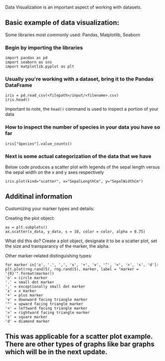 Data Visualization is an important aspect of working with datasets.

## Basic example of data visualization:

Some libraries most commonly used:
Pandas, Matplotlib, Seaborn

### Begin by importing the libraries
```
import pandas as pd
import seaborn as sns
import matplotlib.pyplot as plt
```
     
### Usually you're working with a dataset, bring it to the Pandas DataFrame
     
```
iris = pd.read_csv(<filepath>/input/<filename>.csv)
iris.head()
```
     
Important to note, the `head()` command is used to inspect a portion of your data
     
### How to inspect the number of species in your data you have so far
```
iris["Species"].value_counts()
```

### Next is some actual categorization of the data that we have
Below code produces a scatter plot with legends of the sepal length versus the sepal width on the x and y axes respectively
```
iris.plot(kind="scatter", x="SepalLengthCm", y="SepalWidthCm")
```

## Additinal information
Customizing your marker types and details:

Creating the plot object:
```
ax = plt.subplots()
ax.scatter(x_data, y_data, s = 10, color = color, alpha = 0.75)
```
What did this do? Create a plot object, designate it to be a scatter plot, set the size and transparancy of the marker, the alpha.

Other marker-related distinguishing types:
```
for marker in['o', '.', ',', 'x', '+', 'v', '^', '<', '>', 's', 'd']:
plt.plot(rng.rand(5), rng.rand(5), marker, label = "marker = '{0}'".format(marker))
'o' = circle marker
'.' = small dot marker
',' = exceptionally small dot marker
'x' = x marker
'+' = plus marker
'v' = downward facing triangle marker
'^' = upward facing triangle marker
'<' = leftward facing triangle marker
'>' = rightward facing triangle marker
's' = square marker
'd' = diamond marker
```
## This was applicable for a scatter plot example. There are other types of graphs like bar graphs which will be in the next update.

     
